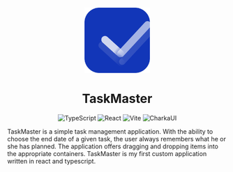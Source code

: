 <p align="center">
  <img width="150" src="./src/assets/logo.svg">
</p>

<h1 align="center">TaskMaster</h1>

<div align="center">
  
![TypeScript](https://img.shields.io/badge/TypeScript-007ACC?style=for-the-badge&logo=typescript&logoColor=white)
![React](https://img.shields.io/badge/React-20232A?style=for-the-badge&logo=react&logoColor=61DAFB)
![Vite](https://img.shields.io/badge/Vite-B73BFE?style=for-the-badge&logo=vite&logoColor=FFFFFF)
![CharkaUI](https://img.shields.io/badge/Chakra--UI-319795?style=for-the-badge&logo=chakra-ui&logoColor=white)

</div>

<p>
TaskMaster is a simple task management application. With the ability to choose the end date of a given task, the user always remembers what he or she has planned. The application offers dragging and dropping items into the appropriate containers. 
TaskMaster is my first custom application written in react and typescript. 
</p>
